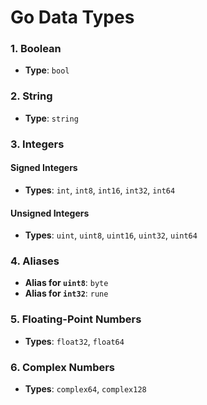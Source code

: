 # Go Data Types

### 1. Boolean

- **Type**: `bool`

### 2. String

- **Type**: `string`

### 3. Integers

#### Signed Integers

- **Types**: `int`, `int8`, `int16`, `int32`, `int64`

#### Unsigned Integers

- **Types**: `uint`, `uint8`, `uint16`, `uint32`, `uint64`

### 4. Aliases

- **Alias for `uint8`**: `byte`
- **Alias for `int32`**: `rune`

### 5. Floating-Point Numbers

- **Types**: `float32`, `float64`

### 6. Complex Numbers

- **Types**: `complex64`, `complex128`
